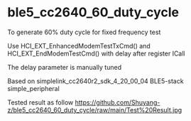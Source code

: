 # ble5_cc2640_60_duty_cycle

To generate 60% duty cycle for fixed frequency test

Use HCI_EXT_EnhancedModemTestTxCmd() and HCI_EXT_EndModemTestCmd() with delay after register ICall

The delay parameter is manually tuned

Based on simplelink_cc2640r2_sdk_4_20_00_04 BLE5-stack simple_peripheral

Tested result as follow
https://github.com/Shuyang-z/ble5_cc2640_60_duty_cycle/raw/main/Test%20Result.jpg
